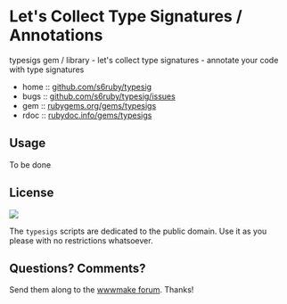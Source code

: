 
# Let's Collect Type Signatures / Annotations

typesigs gem / library - let's collect type signatures - annotate your code with type signatures

* home  :: [github.com/s6ruby/typesig](https://github.com/s6ruby/typesig)
* bugs  :: [github.com/s6ruby/typesig/issues](https://github.com/s6ruby/typesig/issues)
* gem   :: [rubygems.org/gems/typesigs](https://rubygems.org/gems/typesigs)
* rdoc  :: [rubydoc.info/gems/typesigs](http://rubydoc.info/gems/typesigs)


## Usage

To be done


## License

![](https://publicdomainworks.github.io/buttons/zero88x31.png)

The `typesigs` scripts are dedicated to the public domain.
Use it as you please with no restrictions whatsoever.


## Questions? Comments?

Send them along to the [wwwmake forum](http://groups.google.com/group/wwwmake).
Thanks!
